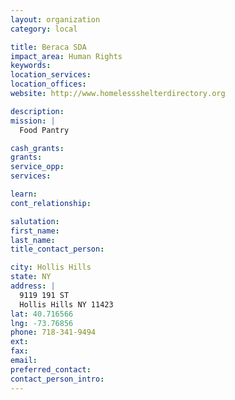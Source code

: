 ```yaml
---
layout: organization
category: local

title: Beraca SDA
impact_area: Human Rights
keywords: 
location_services: 
location_offices: 
website: http://www.homelessshelterdirectory.org

description: 
mission: |
  Food Pantry

cash_grants: 
grants: 
service_opp: 
services: 

learn: 
cont_relationship: 

salutation: 
first_name: 
last_name: 
title_contact_person: 

city: Hollis Hills
state: NY
address: |
  9119 191 ST  
  Hollis Hills NY 11423
lat: 40.716566
lng: -73.76856
phone: 718-341-9494
ext: 
fax: 
email: 
preferred_contact: 
contact_person_intro: 
---
```

